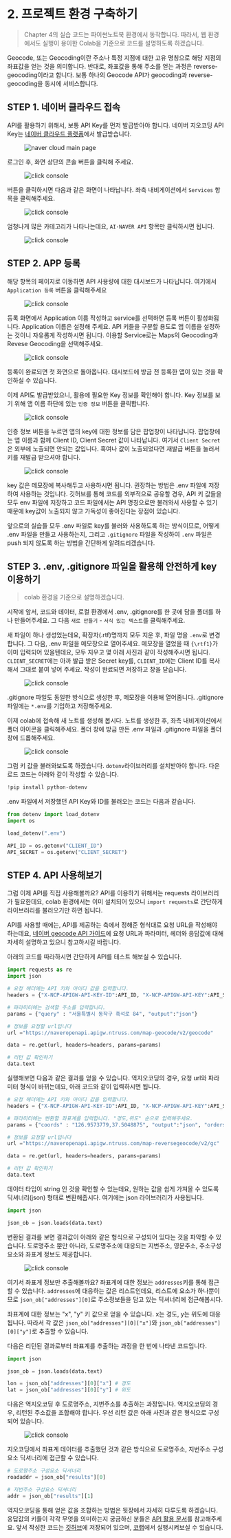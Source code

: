 # 2. 프로젝트 환경 구축하기


> Chapter 4의 실습 코드는 파이썬노트북 환경에서 동작합니다. 따라서, 웹 환경에서도 실행이 용이한 Colab을 기준으로 코드를 설명하도록 하겠습니다.

Geocode, 또는 Geocoding이란 주소나 특정 지점에 대한 고유 명칭으로 해당 지점의 좌표값을 얻는 것을 의미합니다. 반대로, 좌표값을 통해 주소를 얻는 과정은 reverse-geocoding이라고 합니다. 보통 하나의 Geocode API가 geocoding과 reverse-geocoding을 동시에 서비스합니다.

## STEP 1. 네이버 클라우드 접속

API를 활용하기 위해서, 보통 API Key를 먼저 발급받아야 합니다. 네이버 지오코딩 API Key는 [네이버 클라우드 플랫폼](https://www.ncloud.com/)에서 발급받습니다. 

<figure class="flex flex-col items-center justify-center">
    <img src="../img/4-1-n-cloud.png" title="naver cloud main page">
</figure>


로그인 후, 화면 상단의 콘솔 버튼을 클릭해 주세요.

<figure class="flex flex-col items-center justify-center">
    <img src="../img/4-1-console.png" title="click console">
</figure>


버튼을 클릭하시면 다음과 같은 화면이 나타납니다. 좌측 내비게이션에서 `Services` 항목을 클릭해주세요.

<figure class="flex flex-col items-center justify-center">
    <img src="../img/4-1-console-main.png" title="click console">
</figure>

엄청나게 많은 카테고리가 나타나는데요, `AI·NAVER API` 항목만 클릭하시면 됩니다.

<figure class="flex flex-col items-center justify-center">
    <img src="../img/4-1-services.png" title="click console">
</figure>

## STEP 2. APP 등록

해당 항목의 페이지로 이동하면 API 사용량에 대한 대시보드가 나타납니다. 여기에서 `Application 등록` 버튼을 클릭해주세요
<figure class="flex flex-col items-center justify-center">
    <img src="../img/4-1-api-page.png" title="click console">
</figure>

등록 화면에서 Application 이름 작성하고 service를 선택하면 등록 버튼이 활성화됩니다. Application 이름은 설정해 주세요. API 키들을 구분할 용도로 앱 이름을 설정하는 것이니 자유롭게 작성하시면 됩니다. 이용할 Service로는 Maps의 Geocoding과 Revese Geocoding을 선택해주세요.

<figure class="flex flex-col items-center justify-center">
    <img src="../img/4-1-app-enroll.png" title="click console">
</figure>

등록이 완료되면 첫 화면으로 돌아옵니다. 대시보드에 방금 전 등록한 앱이 있는 것을 확인하실 수 있습니다.

이제 API도 발급받았으니, 활용에 필요한 Key 정보를 확인해야 합니다. Key 정보를 보기 위해 앱 이름 하단에 있는 `인증 정보` 버튼을 클릭합니다.

<figure class="flex flex-col items-center justify-center">
    <img src="../img/4-1-key-button.png" title="click console">
</figure>

인증 정보 버튼을 누르면 앱의 key에 대한 정보를 담은 팝업창이 나타납니다. 팝업창에는 앱 이름과 함께 Client ID, Client Secret 값이 나타납니다. 여기서 `Client Secret`은 외부에 노출되면 안되는 값입니다. 혹여나 값이 노출되었다면 재발급 버튼을 눌러서 키를 재발급 받으셔야 합니다.

<figure class="flex flex-col items-center justify-center">
    <img src="../img/4-1-key-popup.png" title="click console">
</figure>

key 값은 메모장에 복사해두고 사용하시면 됩니다. 권장하는 방법은 .env 파일에 저장하여 사용하는 것입니다. 깃허브를 통해 코드를 외부적으로 공유할 경우, API 키 값들을 모두 env 파일에 저장하고 코드 파일에서는 API 명칭으로만 불러와서 사용할 수 있기 때문에  key값이 노출되지 않고 가독성이 좋아진다는 장점이 있습니다. 

앞으로의 실습들 모두 .env 파일로 key를 불러와 사용하도록 하는 방식이므로, 어떻게 .env 파일을 만들고 사용하는지, 그리고 `.gitignore` 파일을 작성하여 `.env` 파일은 push 되지 않도록 하는 방법을 간단하게 알려드리겠습니다.

## STEP 3. .env, .gitignore 파일을 활용해 안전하게 key 이용하기

> colab 환경을 기준으로 설명하겠습니다. 

시작에 앞서, 코드와 데이터, 로컬 환경에서 .env, .gitignore를 한 곳에 담을 폴더를 하나 만들어주세요. 그 다음 `새로 만들기` - `서식 있는 텍스트`를 클릭해주세요.

새 파일이 하나 생성었는데요, 확장자(.rtf)명까지 모두 지운 후, 파일 명을 `.env`로 변경합니다. 그 다음, .env 파일을 메모장으로 열어주세요. 메모장을 열었을 때 `{\rtf1}`가 이미 입력되어 있을텐데요, 모두 지우고 몇 아래 사진과 같이 작성해주시면 됩니다. 
`CLIENT_SECRET`에는 아까 발급 받은 Secret key를, `CLIENT_ID`에는 Client ID를 복사해서 그대로 붙여 넣어 주세요. 작성이 완료되면 저장하고 창을 닫습니다.

<figure class="flex flex-col items-center justify-center">
    <img src="../img/4-1-envfile.png" title="click console">
</figure>

.gitignore 파일도 동일한 방식으로 생성한 후, 메모장을 이용해 열어줍니다. .gitignore 파일에는 `*.env`를 기입하고 저장해주세요.

이제 colab에 접속해 새 노트를 생성해 봅시다. 노트를 생성한 후, 좌측 내비게이션에서 폴더 아이콘을 클릭해주세요. 폴더 창에 방금 만든 .env 파일과 .gitignore 파일을 폴더 창에 드롭해주세요.

<figure class="flex flex-col items-center justify-center">
    <img src="../img/4-1-colab.png" title="click console">
</figure>


그럼 키 값을 불러와보도록 하겠습니다. `dotenv`라이브러리를 설치받아야 합니다.
다운로드 코드는 아래와 같이 작성할 수 있습니다.

```python
!pip install python-dotenv
```

.env 파일에서 저장했던 API Key와 ID를 불러오는 코드는 다음과 같습니다.

```python
from dotenv import load_dotenv
import os

load_dotenv(".env")

API_ID = os.getenv("CLIENT_ID")
API_SECRET = os.getenv("CLIENT_SECRET")
```

## STEP 4. API 사용해보기

그럼 이제 API를 직접 사용해볼까요? API를 이용하기 위해서는 requests 라이브러리가 필요한데요, colab 환경에서는 이미 설치되어 있으니 ``import requests``로 간단하게 라이브러리를 불러오기만 하면 됩니다.

API를 사용할 때에는, API를 제공하는 측에서 정해준 형식대로 요청 URL을 작성해야 하는데요, [네이버 geocode API 가이드](https://api.ncloud-docs.com/docs/ai-naver-mapsgeocoding-geocode)에 요청 URL과 파라미터, 헤더와 응답값에 대해 자세히 설명하고 있으니 참고하시길 바랍니다.

아래의 코드를 따라하시면 간단하게 API를 테스트 해보실 수 있습니다.

```python
import requests as re
import json

# 요청 헤더에는 API 키와 아이디 값을 입력합니다.
headers = {"X-NCP-APIGW-API-KEY-ID":API_ID, "X-NCP-APIGW-API-KEY":API_SECRET} 

# 파라미터에는 검색할 주소를 입력합니다. 
params = {"query" : "서울특별시 동작구 흑석로 84", "output":"json"}

# 정보를 요청할 url입니다
url ="https://naveropenapi.apigw.ntruss.com/map-geocode/v2/geocode" 

data = re.get(url, headers=headers, params=params)

# 리턴 값 확인하기
data.text
```
실행해보면 다음과 같은 결과를 얻을 수 있습니다. 역지오코딩의 경우, 요청 url와 파라미터 형식이 바뀌는데요, 아래 코드와 같이 입력하시면 됩니다.

```python
# 요청 헤더에는 API 키와 아이디 값을 입력합니다.
headers = {"X-NCP-APIGW-API-KEY-ID":API_ID, "X-NCP-APIGW-API-KEY":API_SECRET} 

# 파라미터에는 변환할 좌표계를 입력합니다. "경도,위도" 순으로 입력해주세요.
params = {"coords" : "126.9573779,37.5048875", "output":"json", "orders":"roadaddr,addr"}

# 정보를 요청할 url입니다
url ="https://naveropenapi.apigw.ntruss.com/map-reversegeocode/v2/gc"

data = re.get(url, headers=headers, params=params)

# 리턴 값 확인하기
data.text
```

데이터 타입이 string 인 것을 확인할 수 있는데요, 원하는 값을 쉽게 가져올 수 있도록 딕셔너리(json) 형태로 변환해줍시다. 여기에는 json 라이브러리가 사용됩니다.

```python
import json

json_ob = json.loads(data.text)
```

변환된 결과를 보면 결과값이 아래와 같은 형식으로 구성되어 있다는 것을 파악할 수 있습니다. 도로명주소 뿐만 아니라, 도로명주소에 대응되는 지번주소, 영문주소, 주소구성요소와 좌표계 정보도 제공합니다.

<figure class="flex flex-col items-center justify-center">
    <img src="../img/4-1-api-return.png" title="click console">
</figure>

여기서 좌표계 정보만 추출해볼까요? 좌표계에 대한 정보는 `addresses`키를 통해 접근할 수 있습니다. `addresses`에 대응하는 값은 리스트인데요, 리스트에 요소가 하나뿐이므로 `json_ob["addresses"][0]`로 주소정보들을 담고 있는 딕셔너리에 접근해봅시다. 

좌표계에 대한 정보는 "x",  "y" 키 값으로 얻을 수 있습니다. x는 경도, y는 위도에 대응됩니다. 따라서 각 값은 `json_ob["addresses"][0]["x"]`와 `json_ob["addresses"][0]["y"]`로 추출할 수 있습니다.

다음은 리턴된 결과로부터 좌표계를 추출하는 과정을 한 번에 나타낸 코드입니다.

```python
import json

json_ob = json.loads(data.text)

lon = json_ob["addresses"][0]["x"] # 경도
lat = json_ob["addresses"][0]["y"] # 위도

```

다음은 역지오코딩 후 도로명주소, 지번주소를 추출하는 과정입니다. 역지오코딩의 경우, 리턴된 주소값을 조합해야 합니다. 우선 리턴 값은 아래 사진과 같은 형식으로 구성되어 있습니다.

<figure class="flex flex-col items-center justify-center">
    <img src="../img/4-1-return-vals.png" title="click console">
</figure>

지오코딩에서 좌표계 데이터를 추출했던 것과 같은 방식으로 도로명주소, 지번주소 구성요소 딕셔너리에 접근할 수 있습니다.

```python
# 도로명주소 구성요소 딕셔너리
roadaddr = json_ob["results"][0]

# 지번주소 구성요소 딕셔너리
addr = json_ob["results"][1]

```

역지오코딩을 통해 얻은 값을 조합하는 방법은 뒷장에서 자세히 다루도록 하겠습니다. 응답값의 키들이 각각 무엇을 의미하는지 궁금하신 분들은 [API 활용 문서](https://api.ncloud-docs.com/docs/ai-naver-mapsreversegeocoding-gc)를 참고해주세요. 앞서 작성한 코드는 [깃허브]()에 저장되어 있으며, [코랩]()에서 실행시켜보실 수 있습니다.